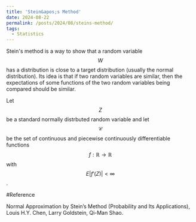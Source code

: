 ```yaml
---
title: 'Stein&apos;s Method'
date: 2024-08-22
permalink: /posts/2024/08/steins-method/
tags:
  - Statistics
---
```


Stein's method is a way to show that a random variable $$W$$ has a distribution is close to a target distribution (usually the normal distribution). Its idea is that if two random variables are similar, then the expectations of some functions of the two random variables being compared should be similar.


Let $$Z$$ be a standard normally distrbuted random variable and let $$\mathscr{C}$$ be the set of continuous and piecewise continuously differentiable functions $$f:\mathbb{R}\rightarrow \mathbb{R}$$ with $$E\lvert f'(Z)\rvert<\infty$$.

#Reference

Normal Approximation by Stein’s Method (Probability and Its Applications), Louis H.Y. Chen, Larry Goldstein, Qi-Man Shao.